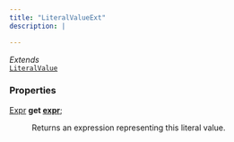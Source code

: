 ```yaml
---
title: "LiteralValueExt"
description: |

---
```

*Extends*  
<code>[LiteralValue]</code>



### Properties
<dl>
<dt>

<span class="dart-code">[Expr] <strong>get [expr](expr)</strong>;</span>
</dt>
<dd>

 Returns an expression representing this literal value.
</dd>
</dl>


[LiteralValue]: /reference/classes/literalvalue/
[Expr]: /reference/classes/expr/